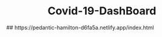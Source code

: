 <h1 align="center">Covid-19-DashBoard</h1>
##   https://pedantic-hamilton-d6fa5a.netlify.app/index.html
